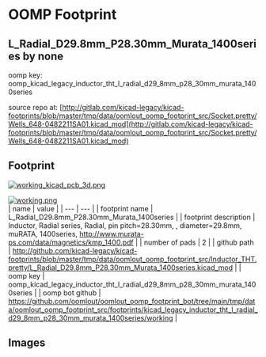 # OOMP Footprint  
## L_Radial_D29.8mm_P28.30mm_Murata_1400series  by none  
  
oomp key: oomp_kicad_legacy_inductor_tht_l_radial_d29_8mm_p28_30mm_murata_1400series  
  
source repo at: [http://gitlab.com/kicad-legacy/kicad-footprints/blob/master/tmp/data/oomlout_oomp_footprint_src/Socket.pretty/Wells_648-0482211SA01.kicad_mod](http://gitlab.com/kicad-legacy/kicad-footprints/blob/master/tmp/data/oomlout_oomp_footprint_src/Socket.pretty/Wells_648-0482211SA01.kicad_mod)  
## Footprint  
  
[![working_kicad_pcb_3d.png](working_kicad_pcb_3d_600.png)](working_kicad_pcb_3d.png)  
  
[![working.png](working_600.png)](working.png)  
| name | value | 
| --- | --- | 
| footprint name | L_Radial_D29.8mm_P28.30mm_Murata_1400series | 
| footprint description | Inductor, Radial series, Radial, pin pitch=28.30mm, , diameter=29.8mm, muRATA, 1400series, http://www.murata-ps.com/data/magnetics/kmp_1400.pdf | 
| number of pads | 2 | 
| github path | http://github.com/kicad-legacy/kicad-footprints/blob/master/tmp/data/oomlout_oomp_footprint_src/Inductor_THT.pretty/L_Radial_D29.8mm_P28.30mm_Murata_1400series.kicad_mod | 
| oomp key | oomp_kicad_legacy_inductor_tht_l_radial_d29_8mm_p28_30mm_murata_1400series | 
| oomp bot github | https://github.com/oomlout/oomlout_oomp_footprint_bot/tree/main/tmp/data/oomlout_oomp_footprint_src/footprints/kicad_legacy_inductor_tht_l_radial_d29_8mm_p28_30mm_murata_1400series/working | 
## Images  
